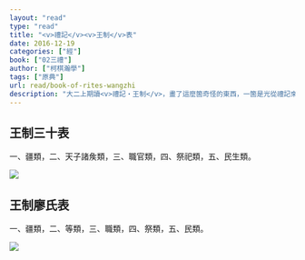 ```yaml
---
layout: "read"
type: "read"
title: "<v>禮記</v><v>王制</v>表"
date: 2016-12-19
categories: ["經"]
book: ["02三禮"]
author: ["柯棋瀚學"]
tags: ["原典"]
url: read/book-of-rites-wangzhi
description: "大二上期讀<v>禮記‧王制</v>，畫了這麼箇奇怪的東西，一箇是光從禮記來的，一箇是從廖平的一篇來的。很中二，沒什麼用處。點此下載 [PDF](https://pan.baidu.com/s/1L8l2tYd-s7aqjOkvSG6Ttg)"
---
```


## 王制三十表

一、疆類，二、天子諸矦類，三、職官類，四、祭祀類，五、民生類。

![](https://www.superbed.cn/pic/5be2f7f69dc6d6b928f1a33f)

## 王制廖氏表

一、疆類，二、等類，三、職類，四、祭類，五、民類。

![](https://www.superbed.cn/pic/5be2f8039dc6d6b928f1a340)
